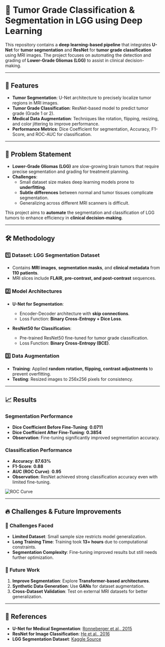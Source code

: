 # 🧠 Tumor Grade Classification & Segmentation in LGG using Deep Learning

This repository contains a **deep learning-based pipeline** that integrates **U-Net** for **tumor segmentation** and **ResNet** for **tumor grade classification** using MRI images. The project focuses on automating the detection and grading of **Lower-Grade Gliomas (LGG)** to assist in clinical decision-making.

---

## 📌 Features
- **Tumor Segmentation**: U-Net architecture to precisely localize tumor regions in MRI images.
- **Tumor Grade Classification**: ResNet-based model to predict tumor grade (Grade 1 or 2).
- **Medical Data Augmentation**: Techniques like rotation, flipping, resizing, and color jittering to improve performance.
- **Performance Metrics**: Dice Coefficient for segmentation, Accuracy, F1-Score, and ROC-AUC for classification.

---

## 🏥 Problem Statement
- **Lower-Grade Gliomas (LGG)** are slow-growing brain tumors that require precise segmentation and grading for treatment planning.
- **Challenges**:
  - Small dataset size makes deep learning models prone to **underfitting**.
  - **Subtle differences** between normal and tumor tissues complicate segmentation.
  - Generalizing across different MRI scanners is difficult.

This project aims to **automate** the segmentation and classification of LGG tumors to enhance efficiency in **clinical decision-making**.

---

## 🛠 Methodology
### 1️⃣ Dataset: LGG Segmentation Dataset
- Contains **MRI images**, **segmentation masks**, and **clinical metadata** from **110 patients**.
- MRI slices include **FLAIR, pre-contrast, and post-contrast** sequences.

### 2️⃣ Model Architectures
- **U-Net for Segmentation**:
  - Encoder-Decoder architecture with **skip connections**.
  - Loss Function: **Binary Cross-Entropy + Dice Loss**.

- **ResNet50 for Classification**:
  - Pre-trained ResNet50 fine-tuned for tumor grade classification.
  - Loss Function: **Binary Cross-Entropy (BCE)**.

### 3️⃣ Data Augmentation
- **Training**: Applied **random rotation, flipping, contrast adjustments** to prevent overfitting.
- **Testing**: Resized images to 256x256 pixels for consistency.

---

## 📈 Results
### **Segmentation Performance**
- **Dice Coefficient Before Fine-Tuning**: **0.0711**
- **Dice Coefficient After Fine-Tuning**: **0.3854**
- **Observation**: Fine-tuning significantly improved segmentation accuracy.

### **Classification Performance**
- **Accuracy**: **87.63%**
- **F1-Score**: **0.88**
- **AUC (ROC Curve)**: **0.95**
- **Observation**: ResNet achieved strong classification accuracy even with limited fine-tuning.

![ROC Curve](visuals/roc.png)

---

## 🔥 Challenges & Future Improvements
### 🚧 **Challenges Faced**
- **Limited Dataset**: Small sample size restricts model generalization.
- **Long Training Time**: Training took **13+ hours** due to computational constraints.
- **Segmentation Complexity**: Fine-tuning improved results but still needs further optimization.

### 🚀 **Future Work**
1. **Improve Segmentation**: Explore **Transformer-based architectures**.
2. **Synthetic Data Generation**: Use **GANs** for dataset augmentation.
3. **Cross-Dataset Validation**: Test on external MRI datasets for better generalization.

---

## 📜 References
- **U-Net for Medical Segmentation**: [Ronneberger et al., 2015](https://arxiv.org/abs/1505.04597)
- **ResNet for Image Classification**: [He et al., 2016](https://arxiv.org/abs/1512.03385)
- **LGG Segmentation Dataset**: [Kaggle Source](https://www.kaggle.com/mateuszbuda/lgg-mri-segmentation)
